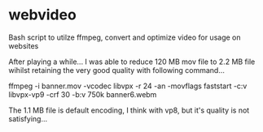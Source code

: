 # webvideo
Bash script to utilze ffmpeg, convert and optimize video for usage on websites 


After playing a while... I was able to reduce 120 MB mov file to 2.2 MB file wihilst retaining the very good quality
with following command...

ffmpeg -i banner.mov -vcodec libvpx -r 24 -an -movflags faststart  -c:v libvpx-vp9 -crf 30 -b:v 750k banner6.webm

The 1.1 MB file is default encoding, I think with vp8, but it's quality is not satisfying...

